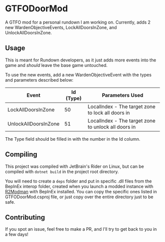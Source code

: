 # GTFODoorMod

A GTFO mod for a personal rundown I am working on. Currently, adds 2 new WardenObjectiveEvents, LockAllDoorsInZone, and UnlockAllDoorsInZone.

## Usage

This is meant for Rundown developers, as it just adds more events into the game and *should* leave the base game untouched.

To use the new events, add a new WardenObjectiveEvent with the types and parameters described below:

| Event       | Id (Type)   | Parameters Used |
| ----------- | ----------- | --------------- |
| LockAllDoorsInZone     | 50       | LocalIndex - The target zone to lock all doors in |
| UnlockAllDoorsInZone   | 51       | LocalIndex - The target zone to unlock all doors in |

The Type field should be filled in with the number in the Id column.

## Compiling

This project was compiled with JetBrain's Rider on Linux, but can be compiled with `dotnet build` in the project root directory.

You will need to create a `deps` folder and put in specific .dll files from the BepInEx interop folder, created when you launch a modded instance with [R2Modman](https://thunderstore.io/package/ebkr/r2modman/) with BepInEx installed. You can copy the specific ones listed in GTFODoorMod.csproj file, or just copy over the entire directory just to be safe.

## Contributing

If you spot an issue, feel free to make a PR, and I'll try to get back to you in a few days!
